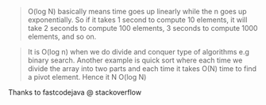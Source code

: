 > O(log N) basically means time goes up linearly while the n goes up exponentially. So if it takes 1 second to compute 10 elements, it will take 2 seconds to compute 100 elements, 3 seconds to compute 1000 elements, and so on.

> It is O(log n) when we do divide and conquer type of algorithms e.g binary search. Another example is quick sort where each time we divide the array into two parts and each time it takes O(N) time to find a pivot element. Hence it  N O(log N)

Thanks to fastcodejava @ stackoverflow
